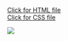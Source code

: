 <a href = "index.html">Click for HTML file</a>
<br>
<a href = "app.css">Click for CSS file</a>
<br>

<img src = 'Project.png'>
